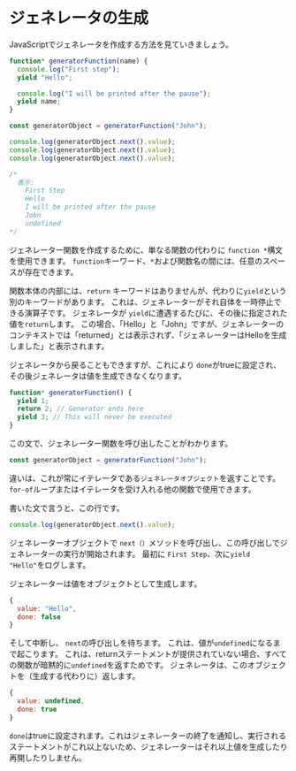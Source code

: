 # **ジェネレータの生成**

JavaScriptでジェネレータを作成する方法を見ていきましょう。

```js
function* generatorFunction(name) {
  console.log("First step");
  yield "Hello";

  console.log("I will be printed after the pause");
  yield name;
}

const generatorObject = generatorFunction("John");

console.log(generatorObject.next().value);
console.log(generatorObject.next().value);
console.log(generatorObject.next().value);

/*
  表示:
    First Step
    Hello
    I will be printed after the pause
    John
    undefined
*/
```

ジェネレーター関数を作成するために、単なる関数の代わりに `function *`構文を使用できます。
`function`キーワード、` * `および関数名の間には、任意のスペースが存在できます。

関数本体の内部には、`return` キーワードはありませんが、代わりに`yield`という別のキーワードがあります。
これは、ジェネレーターがそれ自体を一時停止できる演算子です。 ジェネレータが `yield`に遭遇するたびに、その後に指定された値を`return`します。
この場合、「Hello」と「John」ですが、ジェネレーターのコンテキストでは「returned」とは表示されず、「ジェネレーターはHelloを生成しました」と表示されます。

ジェネレータから戻ることもできますが、これにより `done`がtrueに設定され、その後ジェネレータは値を生成できなくなります。


```js
function* generatorFunction() {
  yield 1;
  return 2; // Generator ends here
  yield 3; // This will never be executed
}
```
この文で、ジェネレーター関数を呼び出したことがわかります。

```js
const generatorObject = generatorFunction("John");
```

違いは、これが常にイテレータである`ジェネレータオブジェクト`を返すことです。 `for-of`ループまたはイテレータを受け入れる他の関数で使用できます。

書いた文で言うと、この行です。

```js
console.log(generatorObject.next().value);
```

ジェネレーターオブジェクトで `next（）`メソッドを呼び出し、この呼び出しでジェネレーターの実行が開始されます。
最初に `First Step`、次に` yield "Hello" `をログします。

ジェネレーターは値をオブジェクトとして生成します。


```js
{
  value: "Hello",
  done: false
}
```

そして中断し、 `next`の呼び出しを待ちます。 これは、値が`undefined`になるまで起こります。
これは、returnステートメントが提供されていない場合、すべての関数が暗黙的に`undefined`を返すためです。
ジェネレータは、このオブジェクトを（生成する代わりに）返します。


```js
{
  value: undefined,
  done: true
}
```

`done`はtrueに設定されます。これはジェネレーターの終了を通知し、実行されるステートメントがこれ以上ないため、ジェネレーターはそれ以上値を生成したり再開したりしません。

